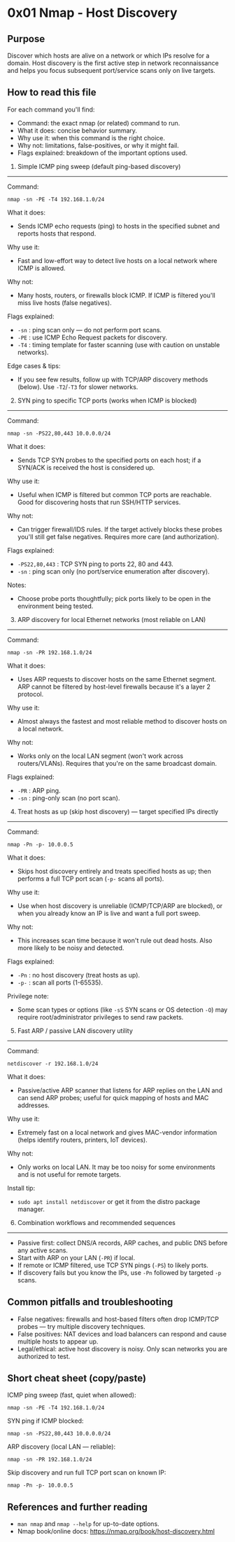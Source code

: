 
# 0x01 Nmap - Host Discovery

Purpose
-------
Discover which hosts are alive on a network or which IPs resolve for a domain. Host discovery is the first active step in network reconnaissance and helps you focus subsequent port/service scans only on live targets.

How to read this file
---------------------
For each command you'll find:
- Command: the exact nmap (or related) command to run.
- What it does: concise behavior summary.
- Why use it: when this command is the right choice.
- Why not: limitations, false-positives, or why it might fail.
- Flags explained: breakdown of the important options used.

1) Simple ICMP ping sweep (default ping-based discovery)
-------------------------------------------------------
Command:
```
nmap -sn -PE -T4 192.168.1.0/24
```
What it does:
- Sends ICMP echo requests (ping) to hosts in the specified subnet and reports hosts that respond.

Why use it:
- Fast and low-effort way to detect live hosts on a local network where ICMP is allowed.

Why not:
- Many hosts, routers, or firewalls block ICMP. If ICMP is filtered you'll miss live hosts (false negatives).

Flags explained:
- `-sn` : ping scan only — do not perform port scans.
- `-PE` : use ICMP Echo Request packets for discovery.
- `-T4` : timing template for faster scanning (use with caution on unstable networks).

Edge cases & tips:
- If you see few results, follow up with TCP/ARP discovery methods (below). Use `-T2`/`-T3` for slower networks.

2) SYN ping to specific TCP ports (works when ICMP is blocked)
----------------------------------------------------------------
Command:
```
nmap -sn -PS22,80,443 10.0.0.0/24
```
What it does:
- Sends TCP SYN probes to the specified ports on each host; if a SYN/ACK is received the host is considered up.

Why use it:
- Useful when ICMP is filtered but common TCP ports are reachable. Good for discovering hosts that run SSH/HTTP services.

Why not:
- Can trigger firewall/IDS rules. If the target actively blocks these probes you'll still get false negatives. Requires more care (and authorization).

Flags explained:
- `-PS22,80,443` : TCP SYN ping to ports 22, 80 and 443.
- `-sn` : ping scan only (no port/service enumeration after discovery).

Notes:
- Choose probe ports thoughtfully; pick ports likely to be open in the environment being tested.

3) ARP discovery for local Ethernet networks (most reliable on LAN)
----------------------------------------------------------------
Command:
```
nmap -sn -PR 192.168.1.0/24
```
What it does:
- Uses ARP requests to discover hosts on the same Ethernet segment. ARP cannot be filtered by host-level firewalls because it's a layer 2 protocol.

Why use it:
- Almost always the fastest and most reliable method to discover hosts on a local network.

Why not:
- Works only on the local LAN segment (won't work across routers/VLANs). Requires that you're on the same broadcast domain.

Flags explained:
- `-PR` : ARP ping.
- `-sn` : ping-only scan (no port scan).

4) Treat hosts as up (skip host discovery) — target specified IPs directly
---------------------------------------------------------------------
Command:
```
nmap -Pn -p- 10.0.0.5
```
What it does:
- Skips host discovery entirely and treats specified hosts as up; then performs a full TCP port scan (`-p-` scans all ports).

Why use it:
- Use when host discovery is unreliable (ICMP/TCP/ARP are blocked), or when you already know an IP is live and want a full port sweep.

Why not:
- This increases scan time because it won't rule out dead hosts. Also more likely to be noisy and detected.

Flags explained:
- `-Pn` : no host discovery (treat hosts as up).
- `-p-` : scan all ports (1-65535).

Privilege note:
- Some scan types or options (like `-sS` SYN scans or OS detection `-O`) may require root/administrator privileges to send raw packets.

5) Fast ARP / passive LAN discovery utility
-----------------------------------------
Command:
```
netdiscover -r 192.168.1.0/24
```
What it does:
- Passive/active ARP scanner that listens for ARP replies on the LAN and can send ARP probes; useful for quick mapping of hosts and MAC addresses.

Why use it:
- Extremely fast on a local network and gives MAC-vendor information (helps identify routers, printers, IoT devices).

Why not:
- Only works on local LAN. It may be too noisy for some environments and is not useful for remote targets.

Install tip:
- `sudo apt install netdiscover` or get it from the distro package manager.

6) Combination workflows and recommended sequences
-------------------------------------------------
- Passive first: collect DNS/A records, ARP caches, and public DNS before any active scans.
- Start with ARP on your LAN (`-PR`) if local.
- If remote or ICMP filtered, use TCP SYN pings (`-PS`) to likely ports.
- If discovery fails but you know the IPs, use `-Pn` followed by targeted `-p` scans.

Common pitfalls and troubleshooting
----------------------------------
- False negatives: firewalls and host-based filters often drop ICMP/TCP probes — try multiple discovery techniques.
- False positives: NAT devices and load balancers can respond and cause multiple hosts to appear up.
- Legal/ethical: active host discovery is noisy. Only scan networks you are authorized to test.

Short cheat sheet (copy/paste)
------------------------------
ICMP ping sweep (fast, quiet when allowed):
```
nmap -sn -PE -T4 192.168.1.0/24
```
SYN ping if ICMP blocked:
```
nmap -sn -PS22,80,443 10.0.0.0/24
```
ARP discovery (local LAN — reliable):
```
nmap -sn -PR 192.168.1.0/24
```
Skip discovery and run full TCP port scan on known IP:
```
nmap -Pn -p- 10.0.0.5
```

References and further reading
------------------------------
- `man nmap` and `nmap --help` for up-to-date options.
- Nmap book/online docs: https://nmap.org/book/host-discovery.html

